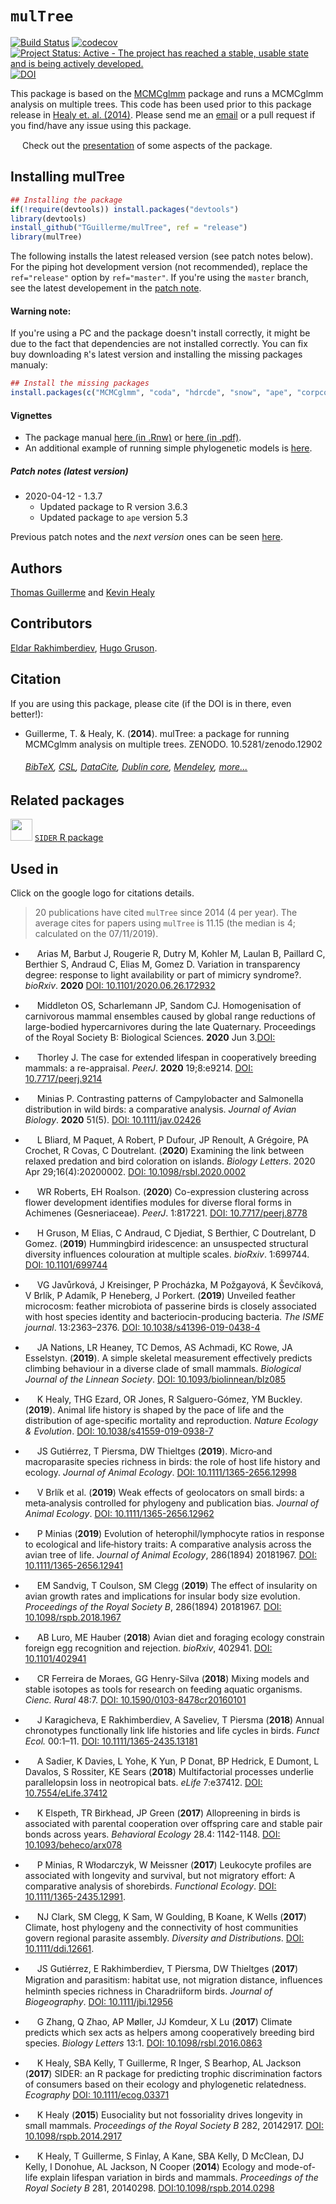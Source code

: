 # `mulTree`

[![Build Status](https://travis-ci.org/TGuillerme/mulTree.svg?branch=release)](https://travis-ci.org/TGuillerme/mulTree)
[![codecov](https://codecov.io/gh/TGuillerme/mulTree/branch/release/graph/badge.svg)](https://codecov.io/gh/TGuillerme/mulTree)
[![Project Status: Active - The project has reached a stable, usable state and is being actively developed.](http://www.repostatus.org/badges/latest/active.svg)](http://www.repostatus.org/#active)
[![DOI](https://zenodo.org/badge/DOI/10.5281/zenodo.12902.svg)](https://doi.org/10.5281/zenodo.12902)

This package is based on the [MCMCglmm](http://cran.r-project.org/web/packages/MCMCglmm/index.html) package
and runs a MCMCglmm analysis on multiple trees.
This code has been used prior to this package release in [Healy et. al. (2014)](http://rspb.royalsocietypublishing.org/content/281/1784/20140298.full.pdf?ijkey=gPt28ElSAYBvRhZ&keytype=ref).
Please send me an [email](mailto:guillert@tcd.ie) or a pull request if you find/have any issue using this package.

<a href="https://figshare.com/articles/Guillerme_BESMacro2016_pdf/3478922"><img src="http://tguillerme.github.io/images/logo-FS.png" height="15" widht="15"/></a> 
Check out the [presentation](https://figshare.com/articles/Guillerme_BESMacro2016_pdf/3478922) of some aspects of the package.

## Installing mulTree
```r
## Installing the package
if(!require(devtools)) install.packages("devtools")
library(devtools)
install_github("TGuillerme/mulTree", ref = "release")
library(mulTree)
```
The following installs the latest released version (see patch notes below). For the piping hot development version (not recommended), replace the `ref="release"` option by `ref="master"`. If you're using the `master` branch, see the latest developement in the [patch note](https://github.com/TGuillerme/mulTree/blob/master/patch_notes.md).

#### Warning note:
If you're using a PC and the package doesn't install correctly, it might be due to the fact that dependencies are not installed correctly. You can fix buy downloading `R`'s latest version and installing the missing packages manualy:
```r
## Install the missing packages
install.packages(c("MCMCglmm", "coda", "hdrcde", "snow", "ape", "corpcor", "curl"))
```

#### Vignettes
*  The package manual [here (in .Rnw)](https://github.com/TGuillerme/mulTree/blob/master/doc/mulTree-manual.Rnw) or [here (in .pdf)](https://github.com/TGuillerme/mulTree/blob/master/doc/mulTree-manual.pdf).
*  An additional example of running simple phylogenetic models is [here](https://github.com/TGuillerme/mulTree/blob/master/doc/Vanilla_flavoured_phylogenetic_analyses.Rmd).

##### Patch notes (latest version)
* 2020-04-12 - 1.3.7
  * Updated package to R version 3.6.3
  * Updated package to `ape` version 5.3
    
Previous patch notes and the *next version* ones can be seen [here](https://github.com/TGuillerme/mulTree/blob/master/patch_notes.md).

Authors
-------
[Thomas Guillerme](http://tguillerme.github.io) and [Kevin Healy](http://healyke.github.io)

## Contributors

[Eldar Rakhimberdiev](https://github.com/eldarrak), [Hugo Gruson](https://github.com/Bisaloo).

Citation
-------
If you are using this package, please cite (if the DOI is in there, even better!):

* Guillerme, T. & Healy, K. (**2014**). mulTree: a package for running MCMCglmm analysis on multiple trees. ZENODO. 10.5281/zenodo.12902
    ###### [BibTeX](https://zenodo.org/record/12902/export/hx), [CSL](https://zenodo.org/record/12902/export/csl), [DataCite](https://zenodo.org/record/12902/export/dcite3), [Dublin core](https://zenodo.org/record/12902/export/xd), [Mendeley](https://www.mendeley.com/import/?url=https://zenodo.org/record/12902), [more...](https://zenodo.org/record/12902/#.XTpLtlBS8W8)

Related packages
-------
<a href="https://github.com/healyke/SIDER"><img src="http://healyke.github.io/images/SIDER.png" height="35" widht="35"/></a> 
[`SIDER` R package](https://github.com/healyke/SIDER)

Used in
-------
Click on the google logo for citations details.
> 20 publications have cited `mulTree` since 2014 (4 per year). The average cites for papers using `mulTree` is 11.15 (the median is 4; calculated on the 07/11/2019).

<!-- cite style: vancouver reverse -->


* <a href="https://scholar.google.co.uk/scholar?hl=en&as_sdt=0%2C5&q=Variation+in+transparency+degree%3A+response+to+light+availability+or+part+of+mimicry+syndrome%3F&btnG="><img src="http://tguillerme.github.io/images/649298-64.png" height="15" widht="15"/></a>
Arias M, Barbut J, Rougerie R, Dutry M, Kohler M, Laulan B, Paillard C, Berthier S, Andraud C, Elias M, Gomez D. Variation in transparency degree: response to light availability or part of mimicry syndrome?. *bioRxiv*. **2020** [DOI: 10.1101/2020.06.26.172932 ](https://www.biorxiv.org/content/10.1101/2020.06.26.172932v1.full)

* <a href="https://scholar.google.co.uk/scholar?hl=en&as_sdt=0%2C5&q=Homogenisation+of+carnivorous+mammal+ensembles+caused+by+global+range+reductions+of+large-bodied+hypercarnivores+during+the+late+Quaternary&btnG="><img src="http://tguillerme.github.io/images/649298-64.png" height="15" widht="15"/></a>
Middleton OS, Scharlemann JP, Sandom CJ. Homogenisation of carnivorous mammal ensembles caused by global range reductions of large-bodied hypercarnivores during the late Quaternary. Proceedings of the Royal Society B: Biological Sciences. **2020** Jun 3.[DOI:](http://sro.sussex.ac.uk/id/eprint/91597/)

* <a href="https://scholar.google.co.uk/scholar?hl=en&as_sdt=0%2C5&q=The+case+for+extended+lifespan+in+cooperatively+breeding+mammals%3A+a+re-appraisal&btnG="><img src="http://tguillerme.github.io/images/649298-64.png" height="15" widht="15"/></a>
Thorley J. The case for extended lifespan in cooperatively breeding mammals: a re-appraisal. *PeerJ*. **2020** 19;8:e9214. [DOI: 10.7717/peerj.9214](https://peerj.com/articles/9214/)

* <a href="https://scholar.google.co.uk/scholar?hl=en&as_sdt=0%2C5&q=Contrasting+patterns+of+Campylobacter+and+Salmonella+distribution+in+wild+birds%3A+a+comparative+analysis&btnG="><img src="http://tguillerme.github.io/images/649298-64.png" height="15" widht="15"/></a>
Minias P. Contrasting patterns of Campylobacter and Salmonella distribution in wild birds: a comparative analysis. *Journal of Avian Biology*. **2020** 51(5). [DOI: 10.1111/jav.02426](https://onlinelibrary.wiley.com/doi/full/10.1111/jav.02426?casa_token=AIswxWVUg2MAAAAA%3AXs9NyycVfMswodB4pOdc-mmqUHwa6jQNHCYHJKO68wcoj2AcVpSW7F27EWK_-1bODUMwbIqL4LcD5fc)

* <a href="https://scholar.google.co.uk/scholar?hl=en&as_sdt=0%2C5&q=Examining+the+link+between+relaxed+predation+and+bird+coloration+on+islands&btnG="><img src="http://tguillerme.github.io/images/649298-64.png" height="15" widht="15"/></a>
L Bliard, M Paquet, A Robert, P Dufour, JP Renoult, A Grégoire, PA Crochet, R Covas, C Doutrelant. (**2020**) Examining the link between relaxed predation and bird coloration on islands. *Biology Letters*. 2020 Apr 29;16(4):20200002. [DOI: 10.1098/rsbl.2020.0002](https://royalsocietypublishing.org/doi/full/10.1098/rsbl.2020.0002?af=R)

* <a href="https://scholar.google.co.uk/scholar?hl=en&as_sdt=0%2C5&q=Co-expression+clustering+across+flower+development+identifies+modules+for+diverse+floral+forms+in+Achimenes+%28Gesneriaceae%29&btnG=="><img src="http://tguillerme.github.io/images/649298-64.png" height="15" widht="15"/></a>
WR Roberts, EH Roalson. (**2020**) Co-expression clustering across flower development identifies modules for diverse floral forms in Achimenes (Gesneriaceae). *PeerJ*. 1:817221. [DOI: 10.7717/peerj.8778](https://doi.org/10.7717/peerj.8778)

* <a href="https://scholar.google.co.uk/scholar?hl=en&as_sdt=0%2C5&q=Hummingbird+iridescence%3A+an+unsuspected+structural+diversity+influences+colouration+at+multiple+scales&btnG="><img src="http://tguillerme.github.io/images/649298-64.png" height="15" widht="15"/></a>
H Gruson, M Elias, C Andraud, C Djediat, S Berthier, C Doutrelant, D Gomez. (**2019**) Hummingbird iridescence: an unsuspected structural diversity influences colouration at multiple scales. *bioRxiv*. 1:699744. [DOI: 10.1101/699744 ](https://www.biorxiv.org/content/10.1101/699744v1.full)

* <a href="https://scholar.google.co.uk/scholar?hl=en&as_sdt=0%2C5&as_ylo=2019&q=Unveiled+feather+microcosm%3A+feather+microbiota+of+passerine+birds+is+closely+associated+with+host+species+identity+and+bacteriocin-producing+bacteria&btnG="><img src="http://tguillerme.github.io/images/649298-64.png" height="15" widht="15"/></a>
VG Javůrková, J Kreisinger, P Procházka, M Požgayová, K Ševčíková, V Brlík, P Adamík, P Heneberg, J Porkert. (**2019**) Unveiled feather microcosm: feather microbiota of passerine birds is closely associated with host species identity and bacteriocin-producing bacteria. *The ISME journal*. 13:2363–2376. [DOI: 10.1038/s41396-019-0438-4](https://www.nature.com/articles/s41396-019-0438-4)

* <a href="https://scholar.google.co.uk/scholar?hl=en&as_sdt=0%2C5&q=Animal+life+history+is+shaped+by+the+pace+of+life+and+the+distribution+of+age-specific+mortality+and+reproduction&btnG="><img src="http://tguillerme.github.io/images/649298-64.png" height="15" widht="15"/></a>
JA Nations, LR Heaney, TC Demos, AS Achmadi, KC Rowe, JA Esselstyn. (**2019**). A simple skeletal measurement effectively predicts climbing behaviour in a diverse clade of small mammals. *Biological Journal of the Linnean Society*. [DOI: 10.1093/biolinnean/blz085](https://academic.oup.com/biolinnean/advance-article/doi/10.1093/biolinnean/blz085/5533433)

* <a href="https://scholar.google.co.uk/scholar?hl=en&as_sdt=0%2C5&q=Animal+life+history+is+shaped+by+the+pace+of+life+and+the+distribution+of+age-specific+mortality+and+reproduction&btnG="><img src="http://tguillerme.github.io/images/649298-64.png" height="15" widht="15"/></a>
K Healy, THG Ezard, OR Jones, R Salguero-Gómez, YM Buckley. (**2019**). Animal life history is shaped by the pace of life and the distribution of age-specific mortality and reproduction. *Nature Ecology & Evolution*. [DOI: 10.1038/s41559-019-0938-7](https://www.nature.com/articles/s41559-019-0938-7)

* <a href="https://scholar.google.co.uk/scholar?hl=en&as_sdt=0%2C5&q=Micro%E2%80%90and+macroparasite+species+richness+in+birds%3A+the+role+of+host+life+history+and+ecology&btnG="><img src="http://tguillerme.github.io/images/649298-64.png" height="15" widht="15"/></a>
JS Gutiérrez, T Piersma, DW Thieltges (**2019**). Micro‐and macroparasite species richness in birds: the role of host life history and ecology. *Journal of Animal Ecology*. [DOI: 10.1111/1365-2656.12998](https://besjournals.onlinelibrary.wiley.com/doi/abs/10.1111/1365-2656.12998)

* <a href="https://scholar.google.co.uk/scholar?hl=en&as_sdt=0%2C5&as_ylo=2019&q=Weak+effects+of+geolocators+on+small+birds%3A+a+meta%E2%80%90analysis+controlled+for+phylogeny+and+publication+bias&btnG="><img src="http://tguillerme.github.io/images/649298-64.png" height="15" widht="15"/></a>
V Brlík et al. (**2019**) Weak effects of geolocators on small birds: a meta‐analysis controlled for phylogeny and publication bias. *Journal of Animal Ecology*. [DOI: 10.1111/1365-2656.12962](https://besjournals.onlinelibrary.wiley.com/doi/abs/10.1111/1365-2656.12962)

* <a href="https://scholar.google.co.uk/scholar?hl=en&as_sdt=0%2C5&as_ylo=2019&q=Evolution+of+heterophil%2Flymphocyte+ratios+in+response+to+ecological+and+life%E2%80%90history+traits%3A+A+comparative+analysis+across+the+avian+tree+of+life&btnG="><img src="http://tguillerme.github.io/images/649298-64.png" height="15" widht="15"/></a>
P Minias (**2019**) Evolution of heterophil/lymphocyte ratios in response to ecological and life‐history traits: A comparative analysis across the avian tree of life. *Journal of Animal Ecology*, 286(1894) 20181967. [DOI: 10.1111/1365-2656.12941](https://besjournals.onlinelibrary.wiley.com/doi/full/10.1111/1365-2656.12941)

* <a href="https://scholar.google.co.uk/scholar?hl=en&as_sdt=0%2C5&q=The+effect+of+insularity+on+avian+growth+rates+and+implications+for+insular+body+size+evolution&btnG="><img src="http://tguillerme.github.io/images/649298-64.png" height="15" widht="15"/></a>
EM Sandvig, T Coulson, SM Clegg (**2019**) The effect of insularity on avian growth rates and implications for insular body size evolution. *Proceedings of the Royal Society B*, 286(1894) 20181967. [DOI: 10.1098/rspb.2018.1967](https://royalsocietypublishing.org/doi/full/10.1098/rspb.2018.1967)

* <a href="https://scholar.google.co.uk/scholar?hl=en&as_sdt=0%2C5&as_ylo=2018&q=Avian+diet+and+foraging+ecology+constrain+foreign+egg+recognition+and+rejection&btnG="><img src="http://tguillerme.github.io/images/649298-64.png" height="15" widht="15"/></a>
AB Luro, ME Hauber (**2018**) Avian diet and foraging ecology constrain foreign egg recognition and rejection. *bioRxiv*, 402941. [DOI: 10.1101/402941 ](https://www.biorxiv.org/content/early/2018/08/29/402941)

* <a href="https://scholar.google.co.uk/scholar?hl=en&as_sdt=0%2C5&q=Mixing+models+and+stable+isotopes+as+tools+for+research++on+feeding+aquatic+organisms&btnG="><img src="http://tguillerme.github.io/images/649298-64.png" height="15" widht="15"/></a>
CR Ferreira de Moraes, GG Henry-Silva (**2018**) Mixing models and stable isotopes as tools for research on feeding aquatic organisms. *Cienc. Rural* 48:7. [DOI: 10.1590/0103-8478cr20160101](http://www.scielo.br/scielo.php?script=sci_arttext&pid=S0103-84782018000700650&lng=en&nrm=iso&tlng=en)

* <a href="https://scholar.google.co.uk/scholar?hl=en&as_sdt=0%2C5&q=Annual+chronotypes+functionally+link+life+histories+and+life+cycles+in+birds&btnG="><img src="http://tguillerme.github.io/images/649298-64.png" height="15" widht="15"/></a>
J Karagicheva, E Rakhimberdiev, A Saveliev, T Piersma  (**2018**) Annual chronotypes functionally link life histories and life cycles in birds. *Funct Ecol.* 00:1–11. [DOI: 10.1111/1365-2435.13181](https://besjournals.onlinelibrary.wiley.com/doi/abs/10.1111/1365-2435.13181)

* <a href="https://scholar.google.co.uk/scholar?hl=en&as_sdt=0%2C5&q=Multifactorial+processes+underlie+parallel+opsin+loss+in+neotropical+bats&btnG="><img src="http://tguillerme.github.io/images/649298-64.png" height="15" widht="15"/></a>
A Sadier, K Davies, L Yohe, K Yun, P Donat, BP Hedrick, E Dumont, L Davalos, S Rossiter, KE Sears (**2018**) Multifactorial processes underlie parallelopsin loss in neotropical bats. *eLife* 7:e37412. [DOI: 10.7554/eLife.37412](https://elifesciences.org/articles/37412)

* <a href="https://scholar.google.co.uk/scholar?hl=en&as_sdt=2005&sciodt=0%2C5&cites=4584971410532907380&scipsc=&q=Allopreening+in+birds+is+associated+with+parental+cooperation+over+offspring+care+and+stable+pair+bonds+across+years&btnG="><img src="http://tguillerme.github.io/images/649298-64.png" height="15" widht="15"/></a>
K Elspeth, TR Birkhead, JP Green (**2017**) Allopreening in birds is associated with parental cooperation over offspring care and stable pair bonds across years. *Behavioral Ecology* 28.4: 1142-1148. [DOI: 10.1093/beheco/arx078](https://academic.oup.com/beheco/article/28/4/1142/3865432)

* <a href="https://scholar.google.co.uk/scholar?hl=en&as_sdt=0%2C5&q=Leukocyte+profiles+are+associated+with+longevity+and+survival%2C+but+not+migratory+effort%3A+A+comparative+analysis+of+shorebirds&btnG="><img src="http://tguillerme.github.io/images/649298-64.png" height="15" widht="15"/></a>
P Minias, R Włodarczyk, W Meissner (**2017**) Leukocyte profiles are associated with longevity and survival, but not migratory effort: A comparative analysis of shorebirds. *Functional Ecology*. [DOI: 10.1111/1365-2435.12991](http://onlinelibrary.wiley.com/doi/10.1111/1365-2435.12991/full).

* <a href="https://scholar.google.co.uk/scholar?hl=en&as_sdt=0%2C5&q=Climate%2C+host+phylogeny+and+the+connectivity+of+host+communities+govern+regional+parasite+assembly&btnG="><img src="http://tguillerme.github.io/images/649298-64.png" height="15" widht="15"/></a>
NJ Clark, SM Clegg, K Sam, W Goulding, B Koane, K Wells (**2017**) Climate, host phylogeny and the connectivity of host communities govern regional parasite assembly. *Diversity and Distributions*. [DOI: 10.1111/ddi.12661](http://onlinelibrary.wiley.com/wol1/doi/10.1111/ddi.12661/abstract).

* <a href="https://scholar.google.co.uk/scholar?hl=en&as_sdt=0%2C5&q=Migration+and+parasitism%3A+habitat+use%2C+not+migration+distance%2C+in%EF%AC%82uences+helminth+species+richness+in+Charadriiform+birds&btnG="><img src="http://tguillerme.github.io/images/649298-64.png" height="15" widht="15"/></a> 
JS Gutiérrez, E Rakhimberdiev, T Piersma, DW Thieltges (**2017**) Migration and parasitism: habitat use, not migration distance, inﬂuences helminth species richness in Charadriiform birds. *Journal of Biogeography*. [DOI: 10.1111/jbi.12956](http://onlinelibrary.wiley.com/doi/10.1111/jbi.12956/full)

* <a href="https://scholar.google.co.uk/scholar?hl=en&as_sdt=0%2C5&q=Climate+predicts+which+sex+acts+as+helpers+among+cooperatively+breeding+bird+species&btnG="><img src="http://tguillerme.github.io/images/649298-64.png" height="15" widht="15"/></a> 
G Zhang, Q Zhao, AP Møller, JJ Komdeur, X Lu (**2017**) Climate predicts which sex acts as helpers among cooperatively breeding bird species. *Biology Letters* 13:1. [DOI: 10.1098/rsbl.2016.0863](http://rsbl.royalsocietypublishing.org/content/13/1/20160863)

* <a href="https://scholar.google.co.uk/scholar?hl=en&as_sdt=0%2C5&as_ylo=2017&q=SIDER%3A+an+R+package+for+predicting+trophic+discrimination+factors+of+consumers+based+on+their+ecology+and+phylogenetic+relatedness&btnG="><img src="http://tguillerme.github.io/images/649298-64.png" height="15" widht="15"/></a> 
K Healy, SBA Kelly, T Guillerme, R Inger, S Bearhop, AL Jackson (**2017**) SIDER: an R package for predicting trophic discrimination factors of consumers based on their ecology and phylogenetic relatedness. *Ecography* [DOI: 10.1111/ecog.03371](https://onlinelibrary.wiley.com/doi/abs/10.1111/ecog.03371)

* <a href="https://scholar.google.co.uk/scholar?hl=en&as_sdt=0%2C5&q=Eusociality+but+not+fossoriality+drives+longevity+in+small+mammal&btnG="><img src="http://tguillerme.github.io/images/649298-64.png" height="15" widht="15"/></a> K Healy (**2015**) Eusociality but not fossoriality drives longevity in small mammals. *Proceedings of the Royal Society B* 282, 20142917. [DOI: 10.1098/rspb.2014.2917](http://rspb.royalsocietypublishing.org/content/282/1806/20142917)

* <a href="https://scholar.google.co.uk/scholar?hl=en&as_sdt=0%2C5&q=Ecology+and+mode-of-life+explain+lifespan+variation+in+birds+and+mammals&btnG="><img src="http://tguillerme.github.io/images/649298-64.png" height="15" widht="15"/></a> 
K Healy, T Guillerme, S Finlay, A Kane, SBA Kelly, D McClean, DJ Kelly, I Donohue, AL Jackson, N Cooper (**2014**) Ecology and mode-of-life explain lifespan variation in birds and mammals. *Proceedings of the Royal Society B* 281, 20140298. [DOI:10.1098/rspb.2014.0298](http://rspb.royalsocietypublishing.org/content/281/1784/20140298?ijkey=1d6acd5357bbd6b611bd0d38b7cacd7a03d83dd1&keytype2=tf_ipsecsha)
